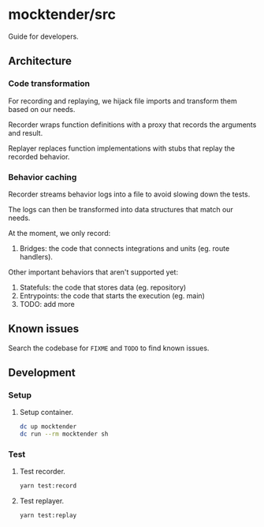 # mocktender/src

Guide for developers.

## Architecture

### Code transformation

For recording and replaying, we hijack file imports and transform them based on our needs.

Recorder wraps function definitions with a proxy that records the arguments and result.

Replayer replaces function implementations with stubs that replay the recorded behavior.

### Behavior caching

Recorder streams behavior logs into a file to avoid slowing down the tests.

The logs can then be transformed into data structures that match our needs.

At the moment, we only record:
1. Bridges: the code that connects integrations and units (eg. route handlers).

Other important behaviors that aren't supported yet:
1. Statefuls: the code that stores data (eg. repository)
1. Entrypoints: the code that starts the execution (eg. main)
1. TODO: add more

## Known issues

Search the codebase for `FIXME` and `TODO` to find known issues.

## Development

### Setup

1. Setup container.

    ```bash
    dc up mocktender
    dc run --rm mocktender sh
    ```

### Test

1. Test recorder.

    ```bash
    yarn test:record
    ```

1. Test replayer.

    ```bash
    yarn test:replay
    ```